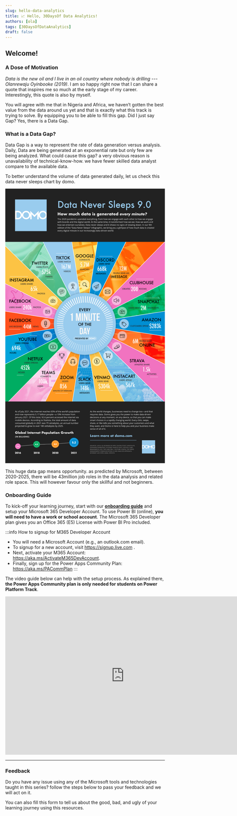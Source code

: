 ```yaml
---
slug: hello-data-analytics
title: 📈 Hello, 30DaysOf Data Analytics!
authors: [ola]
tags: [30DaysOfDataAnalytics]
draft: false
---
```



<head>
  <meta name="twitter:url" content="https://microsoft.github.io/30DaysOf/blog/welcome-to-30DaysofFusion" />
  <meta name="twitter:title" content="30DaysOfDataAnalytics Kick-Off" />
  <meta name="twitter:description" content="Join us for #30DaysOfLearning Data Analysis with Microsoft Power BI where you start from fundamental concepts to building projects to showcase your skill!" />
  <meta name="twitter:image" content="https://microsoft.github.io/30DaysOf/img/logo.svg" />
  <meta name="twitter:card" content="summary_large_image" />
  <meta name="twitter:creator" content="@theoyinbooke" />
  <meta name="twitter:site" content="@AzureAdvocates" /> 
  <link rel="canonical" href="https://techcommunity.microsoft.com/t5/educator-developer-blog/learning-data-analysis-curriculum-and-resources/ba-p/3497797" />
</head>

## Welcome! 

### A Dose of Motivation
_Data is the new oil and I live in an oil country where nobody is drilling --- Olanrewaju Oyinbooke (2019)_. I am so happy right now that I can share a quote that inspires me so much at the early stage of my career. Interestingly, this quote is also by myself. 

You will agree with me that in Nigeria and Africa, we haven’t gotten the best value from the data around us yet and that is exactly what this track is trying to solve. By equipping you to be able to fill this gap. Did I just say Gap? Yes, there is a Data Gap.

### What is a Data Gap?
Data Gap is a way to represent the rate of data generation versus analysis. Daily, Data are being generated at an exponential rate but only few are being analyzed. What could cause this gap? a very obvious reason is unavailability of technical-know-how. we have fewer skilled data analyst compare to the available data.

To better understand the volume of data generated daily, let us check this  data never sleeps chart by domo.

![DOMOImage](./img/domo.png) 

This huge data gap means opportunity. as predicted by Microsoft, between 2020-2025, there will be 43million job roles in the data analysis and related role space. This will however favour only the skillful and not beginners.


### Onboarding Guide

To kick-off your learning journey, start with our [**onboarding guide**](https://techcommunity.microsoft.com/t5/educator-developer-blog/recap-of-day-2-onboarding-session-30days-of-learning-nigeria/ba-p/3490280) and setup your Microsoft 365 Developer Account. To use Power BI (online), **you will need to have a work or school account**. The Microsoft 365 Developer plan gives you an Office 365 (E5) License with Power BI Pro included. 

:::info How to signup for M365 Developer Account

 * You will need a Microsoft Account (e.g., an outlook.com email). 
 * To signup for a new account, visit https://signup.live.com .
 * Next, activate your M365 Account: https://aka.ms/ActivateM365DevAccount. 
 * Finally, sign up for the Power Apps Community Plan: https://aka.ms/PACommPlan 
:::

The video guide below can help with the setup process. As explained there, **the Power Apps Community plan is only needed for students on Power Platform Track**.

<iframe width="750" height="500" src="https://www.youtube.com/embed/9-EPFFmdJ-Y" title="30 Days of Learning - How to Setup Microsoft 365 and Power Apps Developer Account" frameborder="0" allow="accelerometer; autoplay; clipboard-write; encrypted-media; gyroscope; picture-in-picture" allowfullscreen></iframe>

---

### Feedback
Do you have any issue using any of the Microsoft tools and technologies taught in this series? follow the steps below to pass your feedback and we will act on it.  

You can also fill this form to tell us about the good, bad, and ugly of your learning journey using this resources.